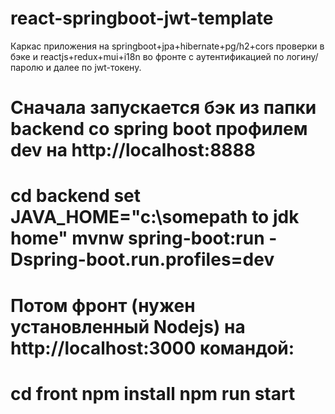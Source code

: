 # react-springboot-jwt-template

Каркас приложения на springboot+jpa+hibernate+pg/h2+cors проверки в бэке и reactjs+redux+mui+i18n во фронте с аутентификацией по логину/паролю и далее по jwt-токену.

Сначала запускается бэк из папки backend со spring boot профилем dev на http://localhost:8888 
===
cd backend
set JAVA_HOME="c:\somepath to jdk home\"
mvnw spring-boot:run -Dspring-boot.run.profiles=dev
===

Потом фронт (нужен установленный Nodejs) на http://localhost:3000 командой:
===
cd front
npm install
npm run start
===
